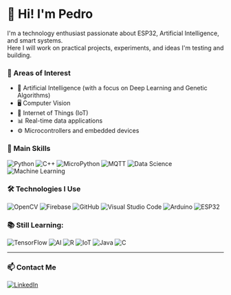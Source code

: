 # 👋 Hi! I'm Pedro

I'm a technology enthusiast passionate about ESP32, Artificial Intelligence, and smart systems.  
Here I will work on practical projects, experiments, and ideas I'm testing and building.

### 🚀 Areas of Interest
- 🧠 Artificial Intelligence (with a focus on Deep Learning and Genetic Algorithms)
- 🖥️ Computer Vision
- 📡 Internet of Things (IoT)
- 📊 Real-time data applications
- ⚙️ Microcontrollers and embedded devices

### 🧠 Main Skills
![Python](https://img.shields.io/badge/Python-3776AB?style=for-the-badge&logo=python&logoColor=white)
![C++](https://img.shields.io/badge/C%2B%2B-00599C?style=for-the-badge&logo=c%2B%2B&logoColor=white)
![MicroPython](https://img.shields.io/badge/MicroPython-2C2C2C?style=for-the-badge&logo=python&logoColor=white)
![MQTT](https://img.shields.io/badge/MQTT-660066?style=for-the-badge&logo=data:image/svg+xml;base64,PHN2ZyB4bWxucz0naHR0cDovL3d3dy53My5vcmcvMjAwMC9zdmcnIHdpZHRoPSczMicgaGVpZ2h0PSczMicgdmlld0JveD0nMCAwIDUwIDUwJz48Y2lyY2xlIGN4PScyNScgY3k9JzI1JyByPScyNCcgc3R5bGU9J2ZpbGw6IzY2MDA2NicvPjx0ZXh0IHg9JzI1JyB5PSczMCcgdGV4dC1hbmNob3I9J21pZGRsZScgZmlsbD0nd2hpdGUnIHN0eWxlPSdmb250LXNpemU6IDEwcnB4OyBmb250LWZhbWlseTogc2Fucy1zZXJpZic+TVFUVDwvdGV4dD48L3N2Zz4=)
![Data Science](https://img.shields.io/badge/Data%20Science-FF6F61?style=for-the-badge&logo=databricks&logoColor=white)
![Machine Learning](https://img.shields.io/badge/Machine%20Learning-F7931E?style=for-the-badge&logo=scikit-learn&logoColor=white)

### 🛠️ Technologies I Use
![OpenCV](https://img.shields.io/badge/OpenCV-5C3EE8?style=for-the-badge&logo=opencv&logoColor=white)
![Firebase](https://img.shields.io/badge/Firebase-FFCA28?style=for-the-badge&logo=firebase&logoColor=black)
![GitHub](https://img.shields.io/badge/GitHub-181717?style=for-the-badge&logo=github&logoColor=white)
![Visual Studio Code](https://img.shields.io/badge/Visual_Studio_Code-0078D4?style=for-the-badge&logo=visual%20studio%20code&logoColor=white)
![Arduino](https://img.shields.io/badge/Arduino-00979D?style=for-the-badge&logo=arduino&logoColor=white)
![ESP32](https://img.shields.io/badge/ESP32-black?style=for-the-badge&logo=espressif&logoColor=white)



### 📚 Still Learning:
![TensorFlow](https://img.shields.io/badge/TensorFlow-FF6F00?style=for-the-badge&logo=tensorflow&logoColor=white)
![AI](https://img.shields.io/badge/AI-222222?style=for-the-badge&logo=openai&logoColor=white)
![R](https://img.shields.io/badge/R-276DC3?style=for-the-badge&logo=r&logoColor=white)
![IoT](https://img.shields.io/badge/IoT-00b894?style=for-the-badge&logo=raspberrypi&logoColor=white)
![Java](https://img.shields.io/badge/Java-ED8B00?style=for-the-badge&logo=openjdk&logoColor=white)
![C](https://img.shields.io/badge/C-00599C?style=for-the-badge&logo=c&logoColor=white)

---

### 📫 Contact Me
[![LinkedIn](https://img.shields.io/badge/LinkedIn-0077B5?style=for-the-badge&logo=linkedin&logoColor=white)](www.linkedin.com/in/pedro-gbertasso)
